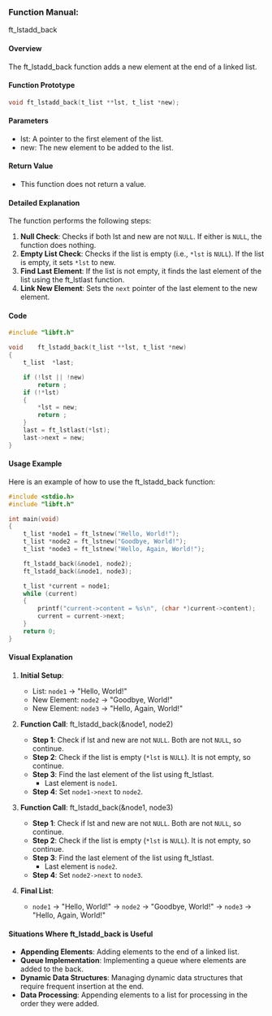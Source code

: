 ### Function Manual: 

ft_lstadd_back

#### Overview
The ft_lstadd_back function adds a new element at the end of a linked list.

#### Function Prototype
```c
void ft_lstadd_back(t_list **lst, t_list *new);
```

#### Parameters
- lst: A pointer to the first element of the list.
- new: The new element to be added to the list.

#### Return Value
- This function does not return a value.

#### Detailed Explanation
The function performs the following steps:
1. **Null Check**: Checks if both lst and new are not `NULL`. If either is `NULL`, the function does nothing.
2. **Empty List Check**: Checks if the list is empty (i.e., `*lst` is `NULL`). If the list is empty, it sets `*lst` to new.
3. **Find Last Element**: If the list is not empty, it finds the last element of the list using the ft_lstlast function.
4. **Link New Element**: Sets the `next` pointer of the last element to the new element.

#### Code
```c
#include "libft.h"

void	ft_lstadd_back(t_list **lst, t_list *new)
{
    t_list	*last;

    if (!lst || !new)
        return ;
    if (!*lst)
    {
        *lst = new;
        return ;
    }
    last = ft_lstlast(*lst);
    last->next = new;
}
```

#### Usage Example
Here is an example of how to use the ft_lstadd_back function:
```c
#include <stdio.h>
#include "libft.h"

int main(void)
{
    t_list *node1 = ft_lstnew("Hello, World!");
    t_list *node2 = ft_lstnew("Goodbye, World!");
    t_list *node3 = ft_lstnew("Hello, Again, World!");

    ft_lstadd_back(&node1, node2);
    ft_lstadd_back(&node1, node3);

    t_list *current = node1;
    while (current)
    {
        printf("current->content = %s\n", (char *)current->content);
        current = current->next;
    }
    return 0;
}
```

#### Visual Explanation
1. **Initial Setup**:
   - List: `node1` -> "Hello, World!"
   - New Element: `node2` -> "Goodbye, World!"
   - New Element: `node3` -> "Hello, Again, World!"

2. **Function Call**: ft_lstadd_back(&node1, node2)
   - **Step 1**: Check if lst and new are not `NULL`. Both are not `NULL`, so continue.
   - **Step 2**: Check if the list is empty (`*lst` is `NULL`). It is not empty, so continue.
   - **Step 3**: Find the last element of the list using ft_lstlast.
     - Last element is `node1`.
   - **Step 4**: Set `node1->next` to `node2`.

3. **Function Call**: ft_lstadd_back(&node1, node3)
   - **Step 1**: Check if lst and new are not `NULL`. Both are not `NULL`, so continue.
   - **Step 2**: Check if the list is empty (`*lst` is `NULL`). It is not empty, so continue.
   - **Step 3**: Find the last element of the list using ft_lstlast.
     - Last element is `node2`.
   - **Step 4**: Set `node2->next` to `node3`.

4. **Final List**:
   - `node1` -> "Hello, World!" -> `node2` -> "Goodbye, World!" -> `node3` -> "Hello, Again, World!"

#### Situations Where ft_lstadd_back is Useful
- **Appending Elements**: Adding elements to the end of a linked list.
- **Queue Implementation**: Implementing a queue where elements are added to the back.
- **Dynamic Data Structures**: Managing dynamic data structures that require frequent insertion at the end.
- **Data Processing**: Appending elements to a list for processing in the order they were added.